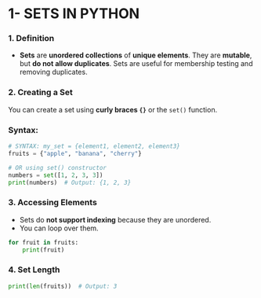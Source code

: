 # 1- SETS IN PYTHON

### 1. **Definition**

- **Sets** are **unordered collections** of **unique elements**. They are **mutable**, but **do not allow duplicates**. Sets are useful for membership testing and removing duplicates.

### 2. **Creating a Set**

You can create a set using **curly braces `{}`** or the `set()` function.

### Syntax:

```python
# SYNTAX: my_set = {element1, element2, element3}
fruits = {"apple", "banana", "cherry"}

# OR using set() constructor
numbers = set([1, 2, 3, 3])
print(numbers)  # Output: {1, 2, 3}

```

### 3. **Accessing Elements**

- Sets do **not support indexing** because they are unordered.
- You can loop over them.

```python
for fruit in fruits:
    print(fruit)

```

### 4. **Set Length**

```python
print(len(fruits))  # Output: 3

```
